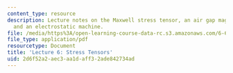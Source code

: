 ```yaml
---
content_type: resource
description: Lecture notes on the Maxwell stress tensor, an air gap magnetic machine,
  and an electrostatic machine.
file: /media/https%3A/open-learning-course-data-rc.s3.amazonaws.com/6-642-continuum-electromechanics-fall-2008/2d6f52a2aec3aa1daff32ade842734ad_lec06_f08.pdf
file_type: application/pdf
resourcetype: Document
title: 'Lecture 6: Stress Tensors'
uid: 2d6f52a2-aec3-aa1d-aff3-2ade842734ad
---
```


